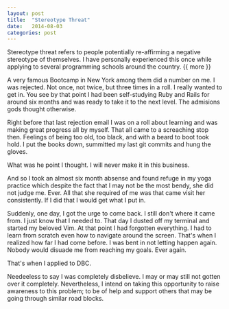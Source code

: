 ```yaml
---
layout: post
title:  "Stereotype Threat"
date:   2014-08-03
categories: post
---
```

Stereotype threat refers to people potentially re-affirming a negative stereotype of themselves. I have personally experienced this once while applying to several programming schools around the country.
{{ more }}

A very famous Bootcamp in New York among them did a number on me. I was rejected. Not once, not twice, but three times in a roll. I really wanted to get in. You see by that point I had been self-studying Ruby and Rails for around six months and was ready to take it to the next level. The admisions gods thought otherwise.

Right before that last rejection email I was on a roll about learning and was making great progress all by myself. That all came to a screaching stop then. Feelings of being too old, too black, and with a beard to boot took hold. I put the books down, summitted my last git commits and hung the gloves.

What was he point I thought. I will never make it in this business.

And so I took an almost six month absense and found refuge in my yoga practice which despite the fact that I may not be the most bendy, she did not judge me. Ever. All that she required of me was that came visit her consistently. If I did that I would get what I put in.

Suddenly, one day, I got the urge to come back. I still don't where it came from. I just know that I needed to. That day I dusted off my terminal and started my beloved Vim. At that point I had forgotten everything. I had to learn from scratch even how to navigate around the screen.
That's when I realized how far I had come before. I was bent in not letting happen again. Nobody would disuade me from reaching my goals. Ever again.

That's when I applied to DBC.

Needeeless to say I was completely disbelieve. I may or may still not gotten over it completely.
Nevertheless, I intend on taking this opportunity to raise awareness to this problem; to be of help and support others that may be going through similar road blocks.

